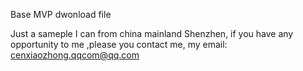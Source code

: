 Base MVP dwonload file 

Just a sameple
I can from china mainland Shenzhen, if you have any opportunity to me ,please you contact me, my email: cenxiaozhong.qqcom@qq.com
